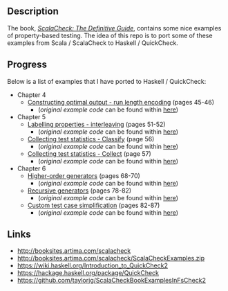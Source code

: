 
## Description

The book, [_ScalaCheck: The Definitive Guide_](http://www.artima.com/shop/scalacheck), contains some nice examples
of property-based testing. The idea of this repo is to port some of these
examples from Scala / ScalaCheck to Haskell / QuickCheck.
## Progress

Below is a list of examples that I have ported to Haskell / QuickCheck:

* Chapter 4
    * [Constructing optimal output - run length encoding](https://github.com/taylorjg/ScalaCheckBookExamplesInQuickCheck/tree/master/src/Chapter4/RunLengthEncoding) (pages 45-46)
        * (_original example code_ can be found within [here](http://booksites.artima.com/scalacheck/examples/html/ch04.html#sec6))    
* Chapter 5
    * [Labelling properties - interleaving](https://github.com/taylorjg/ScalaCheckBookExamplesInQuickCheck/tree/master/src/Chapter5/Interleaving) (pages 51-52)
        * (_original example code_ can be found within [here](http://booksites.artima.com/scalacheck/examples/html/ch05.html#sec1))    
    * [Collecting test statistics - Classify](https://github.com/taylorjg/ScalaCheckBookExamplesInQuickCheck/blob/master/src/Chapter5/ClassifyingTestStatistics.hs) (page 56)  
        * (_original example code_ can be found within [here](http://booksites.artima.com/scalacheck/examples/html/ch05.html#sec1))
    * [Collecting test statistics - Collect](https://github.com/taylorjg/ScalaCheckBookExamplesInQuickCheck/blob/master/src/Chapter5/CollectingTestStatistics.hs) (page 57)  
        * (_original example code_ can be found within [here](http://booksites.artima.com/scalacheck/examples/html/ch05.html#sec1))    
* Chapter 6
    * [Higher-order generators](https://github.com/taylorjg/ScalaCheckBookExamplesInQuickCheck/tree/master/src/Chapter6/HigherOrderGenerators) (pages 68-70)  
        * (_original example code_ can be found within [here](http://booksites.artima.com/scalacheck/examples/html/ch06.html#sec1))
    * [Recursive generators](https://github.com/taylorjg/ScalaCheckBookExamplesInQuickCheck/tree/master/src/Chapter6/RecursiveGenerators) (pages 78-82)  
        * (_original example code_ can be found within [here](http://booksites.artima.com/scalacheck/examples/html/ch06.html#sec1))
    * [Custom test case simplification](https://github.com/taylorjg/ScalaCheckBookExamplesInQuickCheck/tree/master/src/Chapter6/CustomTestCaseSimplification) (pages 82-87)  
        * (_original example code_ can be found within [here](http://booksites.artima.com/scalacheck/examples/html/ch06.html#sec2))
     
## Links

* http://booksites.artima.com/scalacheck
* http://booksites.artima.com/scalacheck/ScalaCheckExamples.zip
* https://wiki.haskell.org/Introduction_to_QuickCheck2
* https://hackage.haskell.org/package/QuickCheck
* https://github.com/taylorjg/ScalaCheckBookExamplesInFsCheck2
